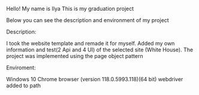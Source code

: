 Hello! My name is Ilya  This is my graduation project

Below you can see the description and environment of my project


Description:

I took the website template and remade it for myself. 
Added my own information and test(2 Api and 4 UI) of the selected site (White House). 
The project was implemented using the page object pattern

Enviroment: 

Windows 10
Chrome browser (version 118.0.5993.118)(64 bit)
webdriver added to path